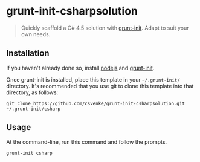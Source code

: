 # grunt-init-csharpsolution

> Quickly scaffold a C# 4.5 solution with [grunt-init][]. Adapt to suit your own needs.

[grunt-init]: http://gruntjs.com/project-scaffolding
[nodejs]: https://nodejs.org/en/

## Installation
If you haven't already done so, install [nodejs][] and [grunt-init][].

Once grunt-init is installed, place this template in your `~/.grunt-init/` directory. It's recommended that you use git to clone this template into that directory, as follows:

```
git clone https://github.com/csvenke/grunt-init-csharpsolution.git ~/.grunt-init/csharp
```

## Usage

At the command-line, run this command and follow the prompts.

```
grunt-init csharp
```
